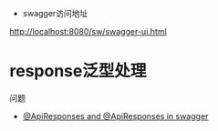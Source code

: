 * swagger访问地址

[http://localhost:8080/sw/swagger-ui.html](http://localhost:8080/sw/swagger-ui.html)


# response泛型处理
问题
* [@ApiResponses and @ApiResponses in swagger ](https://stackoverflow.com/questions/43368627/apiresponses-and-apiresponses-in-swagger)